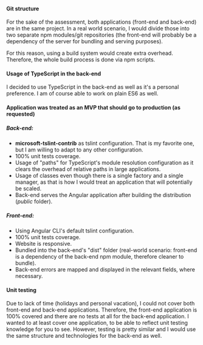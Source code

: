 #### Git structure
For the sake of the assessment, both applications (front-end and back-end) are in the same project. In a real world scenario, I would divide those into two separate npm modules/git repositories (the front-end will probably be a dependency of the server for bundling and serving purposes).

For this reason, using a build system would create extra overhead. Therefore, the whole build process is done via npm scripts.
#### Usage of TypeScript in the back-end
I decided to use TypeScript in the back-end as well as it's a personal preference. I am of course able to work on plain ES6 as well.

#### Application was treated as an MVP that should go to production (as requested)
##### Back-end:
- **microsoft-tslint-contrib** as tslint configuration. That is my favorite one, but I am willing to adapt to any other configuration.
- 100% unit tests coverage.
- Usage of "paths" for TypeScript's module resolution configuration as it clears the overhead of relative paths in large applications.
- Usage of classes even though there is a single factory and a single manager, as that is how I would treat an application that will potentially be scaled.
- Back-end serves the Angular application after building the distribution (*public* folder).

##### Front-end:
- Using Angular CLI's default tslint configuration.
- 100% unit tests coverage.
- Website is responsive.
- Bundled into the back-end's "dist" folder (real-world scenario: front-end is a dependency of the back-end npm module, therefore cleaner to bundle).
- Back-end errors are mapped and displayed in the relevant fields, where necessary.

#### Unit testing
Due to lack of time (holidays and personal vacation), I could not cover both front-end and back-end applications.
Therefore, the front-end application is 100% covered and there are no tests at all for the back-end application. I wanted to at least cover one application, to be able to reflect unit testing knowledge for you to see. However, testing is pretty similar and I would use the same structure and technologies for the back-end as well.



